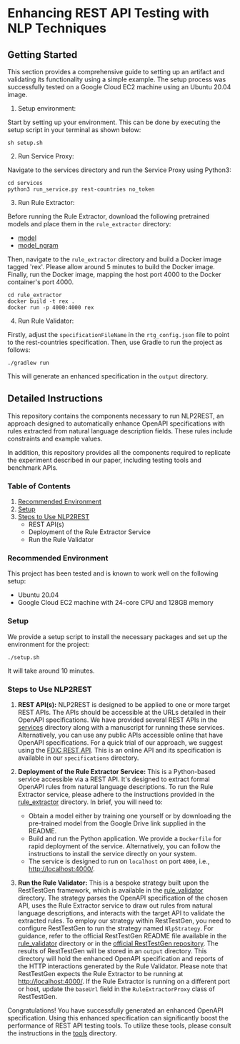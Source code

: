 # Enhancing REST API Testing with NLP Techniques

## Getting Started

This section provides a comprehensive guide to setting up an artifact and validating its functionality using a simple example. The setup process was successfully tested on a Google Cloud EC2 machine using an Ubuntu 20.04 image.

1. Setup environment:

Start by setting up your environment. This can be done by executing the setup script in your terminal as shown below:

```
sh setup.sh
```

2. Run Service Proxy:

Navigate to the services directory and run the Service Proxy using Python3:

```
cd services
python3 run_service.py rest-countries no_token
```

3. Run Rule Extractor:

Before running the Rule Extractor, download the following pretrained models and place them in the `rule_extractor` directory:
- [model](https://drive.google.com/file/d/1-jawBqo3c3eMRkXF8Y73oLEFNSOphbpF/view?usp=share_link)
- [model_ngram](https://drive.google.com/file/d/1j1XA1dufDgqSkIGlQn97-WeKElaL8708/view?usp=share_link)

Then, navigate to the `rule_extractor` directory and build a Docker image tagged 'rex'. Please allow around 5 minutes to build the Docker image. Finally, run the Docker image, mapping the host port 4000 to the Docker container's port 4000.

```
cd rule_extractor
docker build -t rex .
docker run -p 4000:4000 rex
```

4. Run Rule Validator:

Firstly, adjust the `specificationFileName` in the `rtg_config.json` file to point to the rest-countries specification. Then, use Gradle to run the project as follows:

```
./gradlew run
```

This will generate an enhanced specification in the `output` directory.

## Detailed Instructions

This repository contains the components necessary to run NLP2REST, an approach designed to automatically enhance OpenAPI specifications with rules extracted from natural language description fields. These rules include constraints and example values. 

In addition, this repository provides all the components required to replicate the experiment described in our paper, including testing tools and benchmark APIs.

### Table of Contents

1. [Recommended Environment](#recommended-environment)
2. [Setup](#setup)
3. [Steps to Use NLP2REST](#steps-to-use-nlp2rest)
    - REST API(s)
    - Deployment of the Rule Extractor Service
    - Run the Rule Validator

### Recommended Environment

This project has been tested and is known to work well on the following setup:

- Ubuntu 20.04
- Google Cloud EC2 machine with 24-core CPU and 128GB memory

### Setup

We provide a setup script to install the necessary packages and set up the environment for the project:

```
./setup.sh
```

It will take around 10 minutes.

### Steps to Use NLP2REST

1. **REST API(s):** NLP2REST is designed to be applied to one or more target REST APIs. The APIs should be accessible at the URLs detailed in their OpenAPI specifications. We have provided several REST APIs in the [services](https://github.com/codingsoo/nlp2rest/tree/main/services) directory along with a manuscript for running these services. Alternatively, you can use any public APIs accessible online that have OpenAPI specifications. For a quick trial of our approach, we suggest using the [FDIC REST API](https://banks.data.fdic.gov/). This is an online API and its specification is available in our `specifications` directory.

2. **Deployment of the Rule Extractor Service:** This is a Python-based service accessible via a REST API. It's designed to extract formal OpenAPI rules from natural language descriptions. To run the Rule Extractor service, please adhere to the instructions provided in the [rule_extractor](https://github.com/codingsoo/nlp2rest/tree/main/rule_extractor) directory. In brief, you will need to:
    - Obtain a model either by training one yourself or by downloading the pre-trained model from the Google Drive link supplied in the README.
    - Build and run the Python application. We provide a `Dockerfile` for rapid deployment of the service. Alternatively, you can follow the instructions to install the service directly on your system.
    - The service is designed to run on `localhost` on port `4000`, i.e., [http://localhost:4000/]().

3. **Run the Rule Validator:** This is a bespoke strategy built upon the RestTestGen framework, which is available in the [rule_validator](https://github.com/codingsoo/nlp2rest/tree/main/rule_validator) directory. The strategy parses the OpenAPI specification of the chosen API, uses the Rule Extractor service to draw out rules from natural language descriptions, and interacts with the target API to validate the extracted rules.
To employ our strategy within RestTestGen, you need to configure RestTestGen to run the strategy named `NlpStrategy`. For guidance, refer to the official RestTestGen README file available in the [rule_validator](https://github.com/codingsoo/nlp2rest/tree/main/rule_validator) directory or in the [official RestTestGen repository](https://github.com/SeUniVr/RestTestGen).
The results of RestTestGen will be stored in an `output` directory. This directory will hold the enhanced OpenAPI specification and reports of the HTTP interactions generated by the Rule Validator. Please note that RestTestGen expects the Rule Extractor to be running at [http://localhost:4000/](http://localhost:4000/). If the Rule Extractor is running on a different port or host, update the `baseUrl` field in the `RuleExtractorProxy` class of RestTestGen.

Congratulations! You have successfully generated an enhanced OpenAPI specification. Using this enhanced specification can significantly boost the performance of REST API testing tools. To utilize these tools, please consult the instructions in the [tools](https://github.com/codingsoo/nlp2rest/tree/main/tools) directory.
